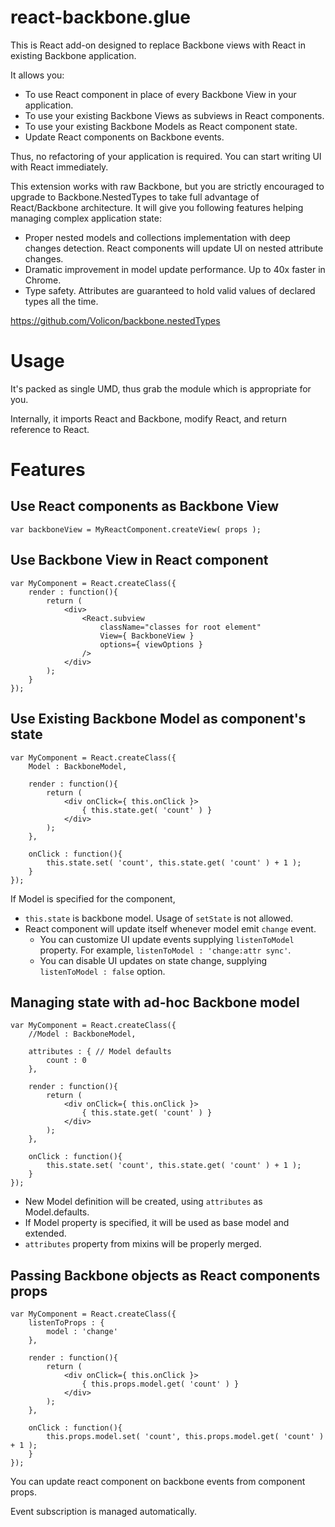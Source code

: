 # react-backbone.glue
This is React add-on designed to replace Backbone views with React in existing Backbone application.

It allows you:

- To use React component in place of every Backbone View in your application.
- To use your existing Backbone Views as subviews in React components.
- To use your existing Backbone Models as React component state.
- Update React components on Backbone events.

Thus, no refactoring of your application is required. You can start writing UI with React immediately.

This extension works with raw Backbone, but you are strictly encouraged to upgrade to Backbone.NestedTypes
to take full advantage of React/Backbone architecture. It will give you following features helping managing
complex application state:

- Proper nested models and collections implementation with deep changes detection. React components will
update UI on nested attribute changes.
- Dramatic improvement in model update performance. Up to 40x faster in Chrome.
- Type safety. Attributes are guaranteed to hold valid values of declared types all the time.

https://github.com/Volicon/backbone.nestedTypes

# Usage
It's packed as single UMD, thus grab the module which is appropriate for you.

Internally, it imports React and Backbone, modify React, and return reference to React.

# Features
## Use React components as Backbone View

```javscript
var backboneView = MyReactComponent.createView( props );
```

## Use Backbone View in React component

```javscript
var MyComponent = React.createClass({
	render : function(){
		return (
			<div>
				<React.subview 
					className="classes for root element"
					View={ BackboneView }
					options={ viewOptions }
				/>
			</div>
		);
	}
});
```

## Use Existing Backbone Model as component's state

```javscript
var MyComponent = React.createClass({
	Model : BackboneModel,

	render : function(){
		return (
			<div onClick={ this.onClick }>
				{ this.state.get( 'count' ) }
			</div>
		);
	},

	onClick : function(){
		this.state.set( 'count', this.state.get( 'count' ) + 1 );
	}
});
```

If Model is specified for the component,
- `this.state` is backbone model. Usage of `setState` is not allowed.
- React component will update itself whenever model emit `change` event.
	- You can customize UI update events supplying `listenToModel` property. For example, `listenToModel : 'change:attr sync'`.
	- You can disable UI updates on state change, supplying `listenToModel : false` option.

## Managing state with ad-hoc Backbone model

```javscript
var MyComponent = React.createClass({
	//Model : BackboneModel, 

	attributes : { // Model defaults
		count : 0
	},

	render : function(){
		return (
			<div onClick={ this.onClick }>
				{ this.state.get( 'count' ) }
			</div>
		);
	},

	onClick : function(){
		this.state.set( 'count', this.state.get( 'count' ) + 1 );
	}
});
```

- New Model definition will be created, using `attributes` as Model.defaults.
- If Model property is specified, it will be used as base model and extended.
- `attributes` property from mixins will be properly merged.

## Passing Backbone objects as React components props
```javscript
var MyComponent = React.createClass({
	listenToProps : {
		model : 'change'
	},

	render : function(){
		return (
			<div onClick={ this.onClick }>
				{ this.props.model.get( 'count' ) }
			</div>
		);
	},

	onClick : function(){
		this.props.model.set( 'count', this.props.model.get( 'count' ) + 1 );
	}
});
```

You can update react component on backbone events from component props.

Event subscription is managed automatically.